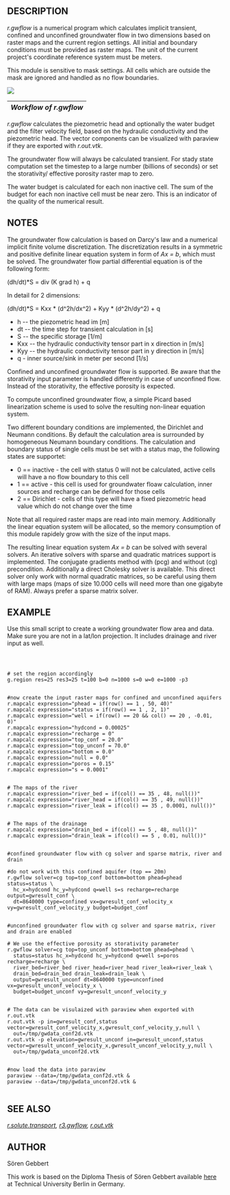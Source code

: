 
## DESCRIPTION

*r.gwflow* is a numerical program which calculates implicit transient,
confined and unconfined groundwater flow in two dimensions based on
raster maps and the current region settings.
All initial and boundary conditions must be provided as
raster maps. The unit of the current project's coordinate reference system must be meters.

This module is sensitive to mask settings. All cells which are outside the mask
are ignored and handled as no flow boundaries.

![](r_gwflow_concept.png)

| *Workflow of r.gwflow* |
| --- |

*r.gwflow* calculates the piezometric head and optionally
the water budget and the filter velocity field,
based on the hydraulic conductivity and the piezometric head.
The vector components can be visualized with paraview if they are exported
with *r.out.vtk*.

The groundwater flow will always be calculated transient.
For stady state computation set the timestep
to a large number (billions of seconds) or set the
storativity/ effective porosity raster map to zero.

The water budget is calculated for each non inactive cell. The
sum of the budget for each non inactive cell must be near zero.
This is an indicator of the quality of the numerical result.

## NOTES

The groundwater flow calculation is based on Darcy's law and a numerical implicit
finite volume discretization. The discretization results in a symmetric and positive definite
linear equation system in form of *Ax = b*, which must be solved. The groundwater flow partial
differential equation is of the following form:

(dh/dt)\*S = div (K grad h) + q

In detail for 2 dimensions:

(dh/dt)\*S = Kxx \* (d^2h/dx^2) + Kyy \* (d^2h/dy^2) + q

* h -- the piezometric head im [m]
* dt -- the time step for transient calculation in [s]
* S -- the specific storage [1/m]
* Kxx -- the hydraulic conductivity tensor part in x direction in [m/s]
* Kyy -- the hydraulic conductivity tensor part in y direction in [m/s]
* q - inner source/sink in meter per second [1/s]

Confined and unconfined groundwater flow is supported. Be aware that the storativity input parameter
is handled differently in case of unconfined flow. Instead of the storativity, the effective porosity is expected.

To compute unconfined groundwater flow, a simple Picard based linearization scheme is used to
solve the resulting non-linear equation system.

Two different boundary conditions are implemented,
the Dirichlet and Neumann conditions. By default the calculation area is surrounded by homogeneous Neumann boundary conditions.
The calculation and boundary status of single cells must be set with a status map,
the following states are supportet:

* 0 == inactive - the cell with status 0 will not be calculated, active cells will have a no flow boundary to this cell
* 1 == active - this cell is used for groundwater floaw calculation, inner sources and recharge can be defined for those cells
* 2 == Dirichlet - cells of this type will have a fixed piezometric head value which do not change over the time

Note that all required raster maps are read into main memory. Additionally the
linear equation system will be allocated, so the memory consumption of this
module rapidely grow with the size of the input maps.

The resulting linear equation system *Ax = b* can be solved with several solvers.
An iterative solvers with sparse and quadratic matrices support is implemented.
The conjugate gradients method with (pcg) and without (cg) precondition.
Additionally a direct Cholesky solver is available. This direct solver
only work with normal quadratic matrices, so be careful using them with large maps
(maps of size 10.000 cells will need more than one gigabyte of RAM).
Always prefer a sparse matrix solver.

## EXAMPLE

Use this small script to create a working
groundwater flow area and data. Make sure you are not in a lat/lon projection.
It includes drainage and river input as well.

```



# set the region accordingly
g.region res=25 res3=25 t=100 b=0 n=1000 s=0 w=0 e=1000 -p3


#now create the input raster maps for confined and unconfined aquifers
r.mapcalc expression="phead = if(row() == 1 , 50, 40)"
r.mapcalc expression="status = if(row() == 1 , 2, 1)"
r.mapcalc expression="well = if(row() == 20 && col() == 20 , -0.01, 0)"
r.mapcalc expression="hydcond = 0.00025"
r.mapcalc expression="recharge = 0"
r.mapcalc expression="top_conf = 20.0"
r.mapcalc expression="top_unconf = 70.0"
r.mapcalc expression="bottom = 0.0"
r.mapcalc expression="null = 0.0"
r.mapcalc expression="poros = 0.15"
r.mapcalc expression="s = 0.0001"


# The maps of the river
r.mapcalc expression="river_bed = if(col() == 35 , 48, null())"
r.mapcalc expression="river_head = if(col() == 35 , 49, null())"
r.mapcalc expression="river_leak = if(col() == 35 , 0.0001, null())"


# The maps of the drainage
r.mapcalc expression="drain_bed = if(col() == 5 , 48, null())"
r.mapcalc expression="drain_leak = if(col() == 5 , 0.01, null())"


#confined groundwater flow with cg solver and sparse matrix, river and drain

#do not work with this confined aquifer (top == 20m)
r.gwflow solver=cg top=top_conf bottom=bottom phead=phead status=status \
  hc_x=hydcond hc_y=hydcond q=well s=s recharge=recharge output=gwresult_conf \
  dt=8640000 type=confined vx=gwresult_conf_velocity_x vy=gwresult_conf_velocity_y budget=budget_conf


#unconfined groundwater flow with cg solver and sparse matrix, river and drain are enabled

# We use the effective porosity as storativity parameter
r.gwflow solver=cg top=top_unconf bottom=bottom phead=phead \
  status=status hc_x=hydcond hc_y=hydcond q=well s=poros recharge=recharge \
  river_bed=river_bed river_head=river_head river_leak=river_leak \
  drain_bed=drain_bed drain_leak=drain_leak \
  output=gwresult_unconf dt=8640000 type=unconfined vx=gwresult_unconf_velocity_x \
  budget=budget_unconf vy=gwresult_unconf_velocity_y


# The data can be visulaized with paraview when exported with r.out.vtk
r.out.vtk -p in=gwresult_conf,status vector=gwresult_conf_velocity_x,gwresult_conf_velocity_y,null \
  out=/tmp/gwdata_conf2d.vtk
r.out.vtk -p elevation=gwresult_unconf in=gwresult_unconf,status vector=gwresult_unconf_velocity_x,gwresult_unconf_velocity_y,null \
  out=/tmp/gwdata_unconf2d.vtk


#now load the data into paraview
paraview --data=/tmp/gwdata_conf2d.vtk &
paraview --data=/tmp/gwdata_unconf2d.vtk &


```

## SEE ALSO

*[r.solute.transport](r.solute.transport.html),
[r3.gwflow](r3.gwflow.html),
[r.out.vtk](r.out.vtk.html)*

## AUTHOR

Sören Gebbert

This work is based on the Diploma Thesis of Sören Gebbert available
[here](https://grass.osgeo.org/gdp/hydrology/gebbert2007_diplom_stroemung_grass_gis.pdf)
at Technical University Berlin in Germany.
